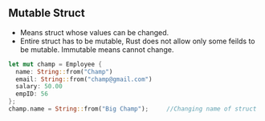 ## Mutable Struct
- Means struct whose values can be changed.
- Entire struct has to be mutable, Rust does not allow only some feilds to be mutable. Immutable means cannot change.
```rust
let mut champ = Employee {
  name: String::from("Champ")
  email: String::from("champ@gmail.com")
  salary: 50.00
  empID: 56
};
champ.name = String::from("Big Champ");     //Changing name of struct
```
